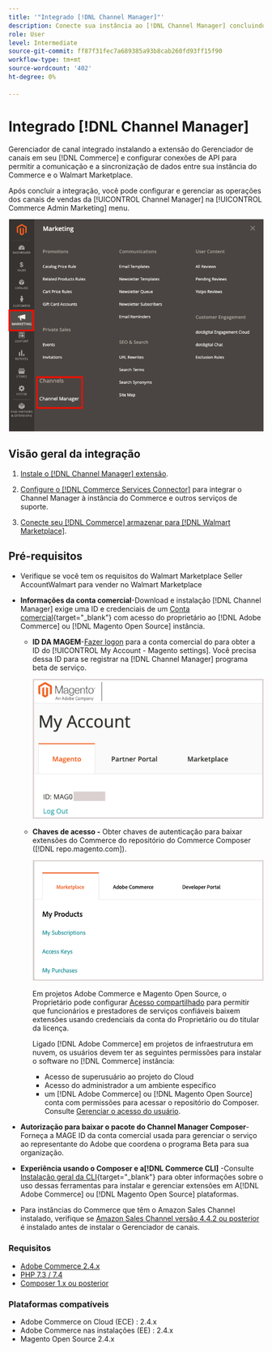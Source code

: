 ```yaml
---
title: '"Integrado [!DNL Channel Manager]"'
description: Conecte sua instância ao [!DNL Channel Manager] concluindo algumas etapas de integração.
role: User
level: Intermediate
source-git-commit: ff87f31fec7a689385a93b8cab260fd93ff15f90
workflow-type: tm+mt
source-wordcount: '402'
ht-degree: 0%

---
```


# Integrado [!DNL Channel Manager]

Gerenciador de canal integrado instalando a extensão do Gerenciador de canais em seu [!DNL Commerce] e configurar conexões de API para permitir a comunicação e a sincronização de dados entre sua instância do Commerce e o Walmart Marketplace.

Após concluir a integração, você pode configurar e gerenciar as operações dos canais de vendas da [!UICONTROL Channel Manager] na [!UICONTROL Commerce Admin Marketing] menu.

![[!DNL Channel Manager] opção na visualização Administração](assets/channel-manager-admin-view.png)

## Visão geral da integração

1. [Instale o [!DNL Channel Manager] extensão](install.md).

1. [Configure o [!DNL Commerce Services Connector]](connect.md) para integrar o Channel Manager à instância do Commerce e outros serviços de suporte.

1. [Conecte seu [!DNL Commerce] armazenar para [!DNL Walmart Marketplace]](connect.md).

## Pré-requisitos

- Verifique se você tem os requisitos do Walmart Marketplace Seller AccountWalmart para vender no Walmart Marketplace

- **Informações da conta comercial**-Download e instalação [!DNL Channel Manager] exige uma ID e credenciais de um [Conta comercial](https://docs.magento.com/user-guide/magento/magento-account.html){target=&quot;_blank&quot;} com acesso do proprietário ao [!DNL Adobe Commerce] ou [!DNL Magento Open Source] instância.

   - **ID DA MAGEM**-[Fazer logon](https://account.magento.com/customer/account/login/) para a conta comercial do para obter a ID do [!UICONTROL My Account - Magento settings]. Você precisa dessa ID para se registrar na [!DNL Channel Manager] programa beta de serviço.

      ![[!DNL MAGEID] nas configurações da conta do Commerce](assets/mageid-my-commerce-account.png)

   - **Chaves de acesso -** Obter chaves de autenticação para baixar extensões do Commerce do repositório do Commerce Composer ([!DNL repo.magento.com]).

      ![[!UICONTROL Commerce Marketplace access keys]](assets/commerce-marketplace-access-keys.png)

      Em projetos Adobe Commerce e Magento Open Source, o Proprietário pode configurar [Acesso compartilhado](https://docs.magento.com/user-guide/magento/magento-account-share.html) para permitir que funcionários e prestadores de serviços confiáveis baixem extensões usando credenciais da conta do Proprietário ou do titular da licença.

      Ligado [!DNL Adobe Commerce] em projetos de infraestrutura em nuvem, os usuários devem ter as seguintes permissões para instalar o software no [!DNL Commerce] instância:

      - Acesso de superusuário ao projeto do Cloud
      - Acesso do administrador a um ambiente específico
      - um [!DNL Adobe Commerce] ou [!DNL Magento Open Source] conta com permissões para acessar o repositório do Composer. Consulte [Gerenciar o acesso do usuário](https://devdocs.magento.com/cloud/project/user-admin.html).

- **Autorização para baixar o pacote do Channel Manager Composer**-Forneça a MAGE ID da conta comercial usada para gerenciar o serviço ao representante do Adobe que coordena o programa Beta para sua organização.
- **Experiência usando o Composer e a[!DNL Commerce CLI]** -Consulte [Instalação geral da CLI](https://devdocs.magento.com/extensions/install/){target=&quot;_blank&quot;} para obter informações sobre o uso dessas ferramentas para instalar e gerenciar extensões em A[!DNL Adobe Commerce] ou [!DNL Magento Open Source] plataformas.
- Para instâncias do Commerce que têm o Amazon Sales Channel instalado, verifique se [Amazon Sales Channel versão 4.4.2 ou posterior](https://experienceleague.adobe.com/docs/commerce-channels/amazon/release-notes.html) é instalado antes de instalar o Gerenciador de canais.


### Requisitos

- [Adobe Commerce 2.4.x](https://devdocs.magento.com/release/released-versions.html)
- [PHP 7.3 / 7.4](https://devdocs.magento.com/guides/v2.4/install-gde/prereq/php-settings.html)
- [Composer 1.x ou posterior](https://devdocs.magento.com/cloud/reference/cloud-composer.html)


### Plataformas compatíveis

- Adobe Commerce on Cloud (ECE) : 2.4.x
- Adobe Commerce nas instalações (EE) : 2.4.x
- Magento Open Source 2.4.x
